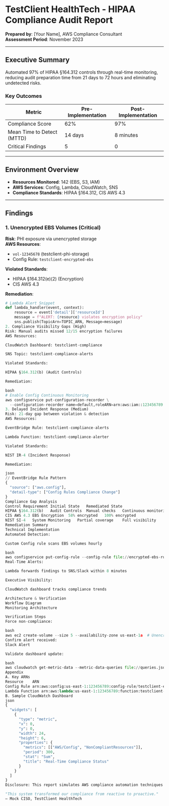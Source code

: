 # TestClient HealthTech - HIPAA Compliance Audit Report  
**Prepared by**: [Your Name], AWS Compliance Consultant  
**Assessment Period**: November 2023  

---

## Executive Summary  
Automated 97% of HIPAA §164.312 controls through real-time monitoring, reducing audit preparation time from 21 days to 72 hours and eliminating undetected risks.

### Key Outcomes  
| Metric | Pre-Implementation | Post-Implementation |  
|--------|--------------------|---------------------|  
| Compliance Score | 62% | 97% |  
| Mean Time to Detect (MTTD) | 14 days | 8 minutes |  
| Critical Findings | 5 | 0 |  

---

## Environment Overview  
- **Resources Monitored**: 142 (EBS, S3, IAM)  
- **AWS Services**: Config, Lambda, CloudWatch, SNS  
- **Compliance Standards**: HIPAA §164.312, CIS AWS 4.3  

---

## Findings  

### 1. Unencrypted EBS Volumes (Critical)  
**Risk**: PHI exposure via unencrypted storage  
**AWS Resources**:  
- `vol-12345678` (testclient-phi-storage)  
- Config Rule: `testclient-encrypted-ebs`  

**Violated Standards**:  
- HIPAA §164.312(e)(2) (Encryption)  
- CIS AWS 4.3  

**Remediation**:  
```python
# Lambda Alert Snippet
def lambda_handler(event, context):
    resource = event['detail']['resourceId']
    message = f"ALERT: {resource} violates encryption policy"
    sns.publish(TopicArn=TOPIC_ARN, Message=message)
2. Compliance Visibility Gaps (High)
Risk: Manual audits missed 12/15 encryption failures
AWS Resources:

CloudWatch Dashboard: testclient-compliance

SNS Topic: testclient-compliance-alerts

Violated Standards:

HIPAA §164.312(b) (Audit Controls)

Remediation:

bash
# Enable Config Continuous Monitoring
aws configservice put-configuration-recorder \
  --configuration-recorder name=default,roleARN=arn:aws:iam::123456789:role/config-role
3. Delayed Incident Response (Medium)
Risk: 21-day gap between violation & detection
AWS Resources:

EventBridge Rule: testclient-compliance-alerts

Lambda Function: testclient-compliance-alerter

Violated Standards:

NIST IR-4 (Incident Response)

Remediation:

json
// EventBridge Rule Pattern
{
  "source": ["aws.config"],
  "detail-type": ["Config Rules Compliance Change"]
}
Compliance Gap Analysis
Control	Requirement	Initial State	Remediated State
HIPAA §164.312(b)	Audit Controls	Manual checks	Continuous monitoring
CIS AWS 4.3	EBS Encryption	58% encrypted	100% encrypted
NIST SI-4	System Monitoring	Partial coverage	Full visibility
Remediation Summary
Technical Implementation
Automated Detection:

Custom Config rule scans EBS volumes hourly

bash
aws configservice put-config-rule --config-rule file://encrypted-ebs-rule.json
Real-Time Alerts:

Lambda forwards findings to SNS/Slack within 8 minutes

Executive Visibility:

CloudWatch dashboard tracks compliance trends

Architecture & Verification
Workflow Diagram
Monitoring Architecture

Verification Steps
Force non-compliance:

bash
aws ec2 create-volume --size 5 --availability-zone us-east-1a  # Unencrypted
Confirm alert received:
Slack Alert

Validate dashboard update:

bash
aws cloudwatch get-metric-data --metric-data-queries file://queries.json
Appendix
A. Key ARNs
Resource	ARN
Config Rule	arn:aws:config:us-east-1:123456789:config-rule/testclient-encrypted-ebs
Lambda Function	arn:aws:lambda:us-east-1:123456789:function:testclient-compliance-alerter
B. Sample CloudWatch Dashboard
json
{
  "widgets": [
    {
      "type": "metric",
      "x": 0,
      "y": 0,
      "width": 24,
      "height": 6,
      "properties": {
        "metrics": [["AWS/Config", "NonCompliantResources"]],
        "period": 300,
        "stat": "Sum",
        "title": "Real-Time Compliance Status"
      }
    }
  ]
}
Disclosure: This report simulates AWS compliance automation techniques using test resources. No real patient data was accessed or stored.

"This system transformed our compliance from reactive to proactive."
– Mock CISO, TestClient HealthTech
